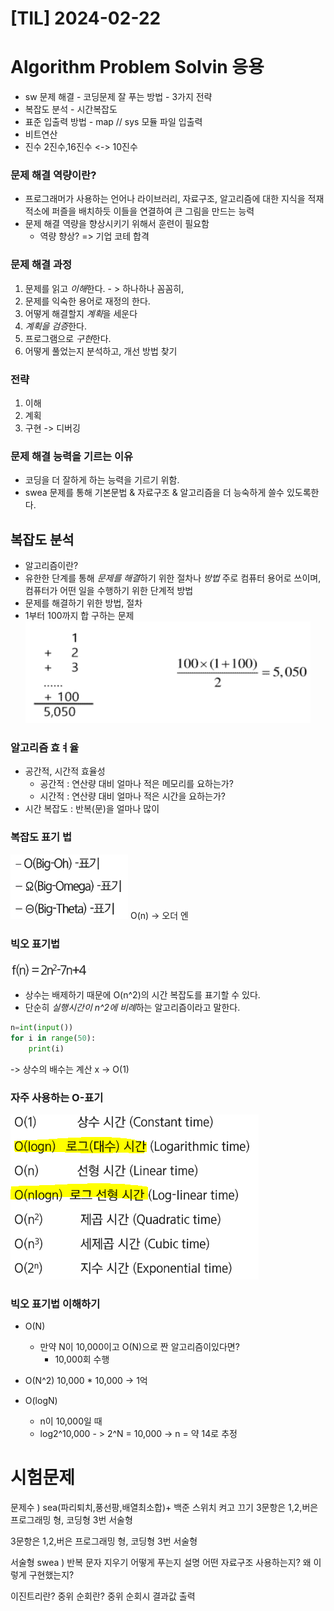 # [TIL] 2024-02-22
# Algorithm Problem Solvin 응용
- sw 문제 해결 - 코딩문제 잘 푸는 방법 - 3가지 전략
- 복잡도 분석 - 시간복잡도
- 표준 입출력 방법 - map // sys 모듈 파일 입출력
- 비트연산
- 진수 2진수,16진수 <-> 10진수

### 문제 해결 역량이란?
- 프로그래머가 사용하는 언어나 라이브러리, 자료구조, 알고리즘에 대한 지식을 적재적소에 퍼즐을 배치하듯 이들을 연결하여 큰 그림을 만드는 능력
- 문제 해결 역량을 향상시키기 위해서 훈련이 필요함
    - 역량 향상? => 기업 코테 합격

### 문제 해결 과정
1. 문제를 읽고 *이해*한다. - > 하나하나 꼼꼼히, 
2. 문제를 익숙한 용어로 재정의 한다.
3. 어떻게 해결할지 *계획*을 세운다
4. *계획을 검증*한다.
5. 프로그램으로 *구현*한다.
6. 어떻게 풀었는지 분석하고, 개선 방법 찾기

### 전략
1. 이해
2. 계획
3. 구현 -> 디버깅

### 문제 해결 능력을 기르는 이유
- 코딩을 더 잘하게 하는 능력을 기르기 위함.
- swea 문제를 통해 기본문법 & 자료구조 & 알고리즘을 더 능숙하게 쓸수 있도록한다.

## 복잡도 분석
- 알고리즘이란?
 - 유한한 단계를 통해 *문제를 해결*하기 위한 절차나 *방법*
 주로 컴퓨터 용어로 쓰이며, 컴퓨터가 어떤 일을 수행하기 위한 단계적 방법
 - 문제를 해결하기 위한 방법, 절차
 - 1부터 100까지 합 구하는 문제
 ![Alt text](image-51.png)

 ### 알고리즘 효ㅕ율
- 공간적, 시간적 효율성
   - 공간적 : 연산량 대비 얼마나 적은 메모리를 요하는가?
   - 시간적 : 연산량 대비 얼마나 적은 시간을 요하는가?
- 시간 복잡도 : 반복(문)을 얼마나 많이 

### 복잡도 표기 법
![Alt text](image-52.png)
O(n) -> 오더 엔

### 빅오 표기법
![Alt text](image-53.png)
- 상수는 배제하기 때문에 O(n^2)의 시간 복잡도를 표기할 수 있다.
- 단순히 *실행시간이 n^2에 비례*하는 알고리즘이라고 말한다.
```python
n=int(input())
for i in range(50):
    print(i)
```
-> 상수의 배수는 계산 x -> O(1)

### 자주 사용하는 O-표기
![Alt text](image-54.png)

### 빅오 표기법 이해하기
- O(N)
    - 만약 N이 10,000이고 O(N)으로 짠 알고리즘이있다면?
        - 10,000회 수행
- O(N^2)
    10,000 * 10,000 -> 1억

- O(logN)
    - n이 10,000일 때
    - log2^10,000 - > 2^N = 10,000 -> n = 약 14로 추정

# 시험문제
문제수 ) sea(파리퇴치,풍선팡,배열최소합)+ 백준
스위치 켜고 끄기
3문항은 1,2,버은 프로그래밍 형, 코딩형
3번 서술형

3문항은 1,2,버은 프로그래밍 형, 코딩형
3번 서술형

서술형 swea ) 반복 문자 지우기
어떻게 푸는지 설명
어떤 자료구조 사용하는지? 왜 이렇게 구현했는지?

이진트리란?
 중위 순회란?
중위 순회시 결과값 출력
